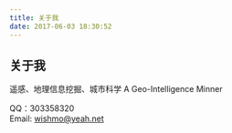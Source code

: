 ```yaml
---
title: 关于我
date: 2017-06-03 18:30:52
---
```


## 关于我
遥感、地理信息挖掘、城市科学
A Geo-Intelligence Minner
 
QQ：303358320    
Email: wishmo@yeah.net